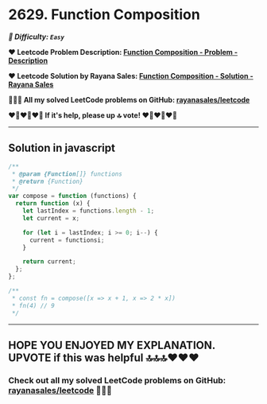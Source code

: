 # 2629. Function Composition

**_🌱 Difficulty: `Easy`_**

**❤️ Leetcode Problem Description: [Function Composition - Problem - Description](https://leetcode.com/problems/function-composition/description/)**

**❤️ Leetcode Solution by Rayana Sales: [Function Composition - Solution - Rayana Sales](https://leetcode.com/problems/function-composition/solutions/5733917/the-easiest-solution-simple-to-understand-javascript-solution/)**

**💁🏻‍♀️ All my solved LeetCode problems on GitHub: [rayanasales/leetcode](https://github.com/rayanasales/leetcode)**

**❤️‍🔥❤️‍🔥❤️‍🔥 If it's help, please up 🔝 vote! ❤️‍🔥❤️‍🔥❤️‍🔥**

---

## Solution in javascript

```js
/**
 * @param {Function[]} functions
 * @return {Function}
 */
var compose = function (functions) {
  return function (x) {
    let lastIndex = functions.length - 1;
    let current = x;

    for (let i = lastIndex; i >= 0; i--) {
      current = functionsi;
    }

    return current;
  };
};

/**
 * const fn = compose([x => x + 1, x => 2 * x])
 * fn(4) // 9
 */
```

---

## HOPE YOU ENJOYED MY EXPLANATION. UPVOTE if this was helpful 🔝🔝🔝❤️❤️❤️

### Check out all my solved LeetCode problems on GitHub: [rayanasales/leetcode](https://github.com/rayanasales/leetcode) 🤙😚🤘
